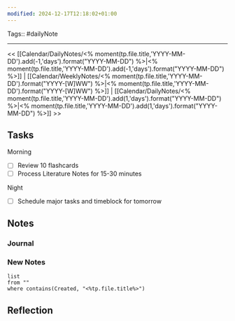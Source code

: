 ```yaml
---
modified: 2024-12-17T12:18:02+01:00
---
```

Tags:: #dailyNote
___

<< [[Calendar/DailyNotes/<% moment(tp.file.title,'YYYY-MM-DD').add(-1,'days').format("YYYY-MM-DD") %>|<% moment(tp.file.title,'YYYY-MM-DD').add(-1,'days').format("YYYY-MM-DD") %>]] | [[Calendar/WeeklyNotes/<% moment(tp.file.title,'YYYY-MM-DD').format("YYYY-[W]WW") %>|<% moment(tp.file.title,'YYYY-MM-DD').format("YYYY-[W]WW") %>]] | [[Calendar/DailyNotes/<% moment(tp.file.title,'YYYY-MM-DD').add(1,'days').format("YYYY-MM-DD") %>|<% moment(tp.file.title,'YYYY-MM-DD').add(1,'days').format("YYYY-MM-DD") %>]] >> 
## Tasks
Morning
- [ ] Review 10 flashcards
- [ ] Process Literature Notes for 15-30 minutes

Night
- [ ] Schedule major tasks and timeblock for tomorrow
## Notes
### Journal
### New Notes
```dataview
list
from ""
where contains(Created, "<%tp.file.title%>")
```
## Reflection
